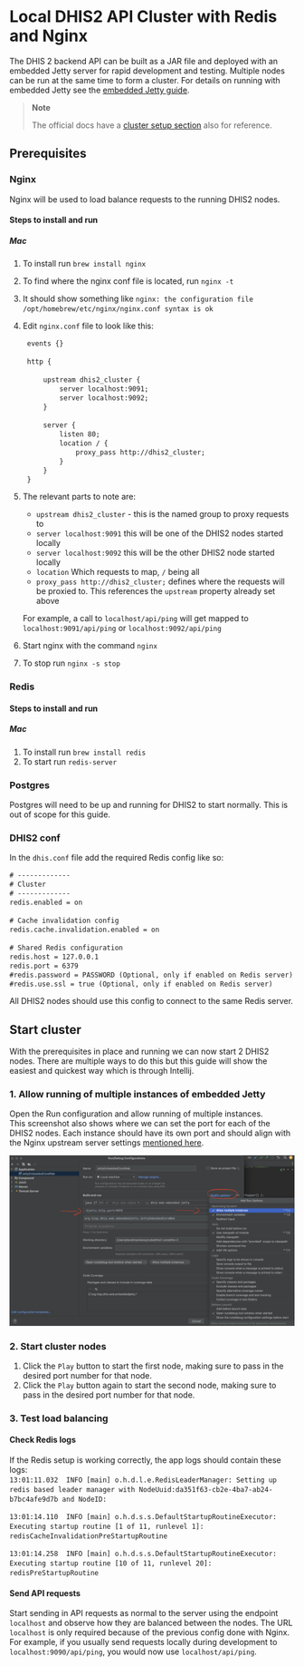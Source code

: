 # Local DHIS2 API Cluster with Redis and Nginx

The DHIS 2 backend API can be built as a JAR file and deployed with an embedded Jetty server for rapid development and testing. Multiple nodes can be run at the same time to form a cluster. For details on running with embedded Jetty see the [embedded Jetty guide](embedded_jetty.md).

> **Note**
>
> The official docs have a [cluster setup section](https://docs.dhis2.org/en/manage/performing-system-administration/dhis-core-version-master/installation.html?h=redis+manage+master#install_web_server_cluster_configuration) also for reference.


## Prerequisites  

### Nginx

Nginx will be used to load balance requests to the running DHIS2 nodes.  
#### Steps to install and run

##### Mac

1. To install run `brew install nginx`
2. To find where the nginx conf file is located, run `nginx -t`
3. It should show something like `nginx: the configuration file /opt/homebrew/etc/nginx/nginx.conf syntax is ok`
4. Edit `nginx.conf` file to look like this:
   ```text
    events {}

    http {
   
        upstream dhis2_cluster {
            server localhost:9091;
            server localhost:9092;
        }

        server {
            listen 80;
            location / {
                proxy_pass http://dhis2_cluster;
            }
        }
    }
      ```
5. The relevant parts to note are:
   - `upstream dhis2_cluster` - this is the named group to proxy requests to
   - `server localhost:9091` this will be one of the DHIS2 nodes started locally
   - `server localhost:9092` this will be the other DHIS2 node started locally
   - `location` Which requests to map, `/` being all
   - `proxy_pass http://dhis2_cluster;` defines where the requests will be proxied to. This references the `upstream` property already set above

   For example, a call to `localhost/api/ping` will get mapped to `localhost:9091/api/ping` or `localhost:9092/api/ping`


6. Start nginx with the command `nginx`
7. To stop run `nginx -s stop`

### Redis

#### Steps to install and run

##### Mac

1. To install run `brew install redis`
2. To start run `redis-server`

### Postgres

Postgres will need to be up and running for DHIS2 to start normally. This is out of scope for this guide.

### DHIS2 conf

In the `dhis.conf` file add the required Redis config like so:
```text
# -------------
# Cluster
# -------------
redis.enabled = on

# Cache invalidation config
redis.cache.invalidation.enabled = on

# Shared Redis configuration
redis.host = 127.0.0.1
redis.port = 6379
#redis.password = PASSWORD (Optional, only if enabled on Redis server)
#redis.use.ssl = true (Optional, only if enabled on Redis server)
```

All DHIS2 nodes should use this config to connect to the same Redis server.

## Start cluster

With the prerequisites in place and running we can now start 2 DHIS2 nodes. There are multiple ways to do this but this guide will show the easiest and quickest way which is through Intellij.

### 1. Allow running of multiple instances of embedded Jetty

Open the Run configuration and allow running of multiple instances.  
This screenshot also shows where we can set the port for each of the DHIS2 nodes. Each instance should have its own port and should align with the Nginx upstream server settings [mentioned here](#nginx).

![](resources/images/intellij-allow-multiple-instances.png)

### 2. Start cluster nodes

1. Click the `Play` button to start the first node, making sure to pass in the desired port number for that node.
2. Click the `Play` button again to start the second node, making sure to pass in the desired port number for that node.

### 3. Test load balancing

#### Check Redis logs

If the Redis setup is working correctly, the app logs should contain these logs:  
`13:01:11.032  INFO [main] o.h.d.l.e.RedisLeaderManager: Setting up redis based leader manager with NodeUuid:da351f63-cb2e-4ba7-ab24-b7bc4afe9d7b and NodeID:`

`13:01:14.110  INFO [main] o.h.d.s.s.DefaultStartupRoutineExecutor: Executing startup routine [1 of 11, runlevel 1]: redisCacheInvalidationPreStartupRoutine`

`13:01:14.258  INFO [main] o.h.d.s.s.DefaultStartupRoutineExecutor: Executing startup routine [10 of 11, runlevel 20]: redisPreStartupRoutine`

#### Send API requests

Start sending in API requests as normal to the server using the endpoint `localhost` and observe how they are balanced between the nodes. The URL `localhost` is only required because of the previous config done with Nginx.  
For example, if you usually send requests locally during development to `localhost:9090/api/ping`, you would now use `localhost/api/ping`.